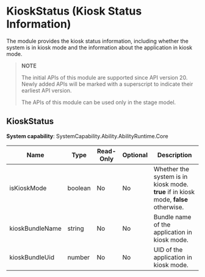 # KioskStatus (Kiosk Status Information)

The module provides the kiosk status information, including whether the system is in kiosk mode and the information about the application in kiosk mode.

> **NOTE**
>
> The initial APIs of this module are supported since API version 20. Newly added APIs will be marked with a superscript to indicate their earliest API version.
>
> The APIs of this module can be used only in the stage model.

## KioskStatus

**System capability**: SystemCapability.Ability.AbilityRuntime.Core

| Name                 | Type                   | Read-Only| Optional| Description                                                 |
| --------------------- | ---------------------- | ---- | ---- | ---------------------------------------------------- |
| isKioskMode           | boolean                | No  | No  | Whether the system is in kiosk mode. **true** if in kiosk mode, **false** otherwise.|
| kioskBundleName       | string                 | No  | No  | Bundle name of the application in kiosk mode.                         |
| kioskBundleUid        | number                 | No  | No  | UID of the application in kiosk mode.                          |
